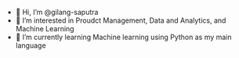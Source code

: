 - 👋 Hi, I’m @gilang-saputra
- 👀 I’m interested in Proudct Management, Data and Analytics, and Machine Learning
- 🌱 I’m currently learning Machine learning using Python as my main language

<!---
gilang-saputra/gilang-saputra is a ✨ special ✨ repository because its `README.md` (this file) appears on your GitHub profile.
You can click the Preview link to take a look at your changes.
--->
